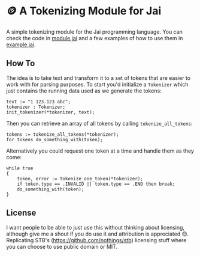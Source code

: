 # :coin: A Tokenizing Module for Jai

A simple tokenizing module for the Jai programming language. You can check the code in [module.jai](parse.jai) and a few examples of how to use them in [example.jai](example.jai).

## How To

The idea is to take text and transform it to a set of tokens that are easier to work with for parsing purposes. To start you'd initialize a `Tokenizer` which just contains the running data used as we generate the tokens:
```
text := "1 123.123 abc";
tokenizer : Tokenizer;
init_tokenizer(*tokenizer, text);
```
Then you can retrieve an array of all tokens by calling `tokenize_all_tokens`:
```
tokens := tokenize_all_tokens(*tokenizer);
for tokens do_something_with(token);
```
Alternatively you could request one token at a time and handle them as they come:
```
while true
{
    token, error := tokenize_one_token(*tokenizer);
    if token.type == .INVALID || token.type == .END then break;
    do_something_with(token);
}
```

## License

I want people to be able to just use this without thinking about licensing, although give me a shout if you do use it and attribution is appreciated 😊. Replicating STB's (https://github.com/nothings/stb) licensing stuff where you can choose to use public domain or MIT.
